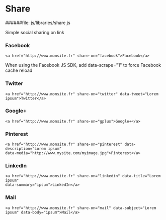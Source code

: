 # Share
   
######file: js/libraries/share.js

Simple social sharing on link

### Facebook

~~~~
<a href="http://www.monsite.fr" share-on="facebook">Facebook</a>
~~~~
    
When using the Facebook JS SDK, add data-scrape="1" to force Facebook cache reload
   
### Twitter   

~~~~
<a href="http://www.monsite.fr" share-on="twitter" data-tweet="Lorem ipsum">Twitter</a>
~~~~
   
### Google+

~~~~
<a href="http://www.monsite.fr" share-on="gplus">Google+</a>
~~~~
   
### Pinterest   

~~~~
<a href="http://www.monsite.fr" share-on="pinterest" data-description="Lorem ipsum"
data-media="http://www.mysite.com/myimage.jpg">Pinterest</a>
~~~~
   
### LinkedIn   

~~~~
<a href="http://www.monsite.fr" share-on="linkedin" data-title="Lorem ipsum"
data-summary="ipsum">LinkedIn</a>
~~~~
   
### Mail   

~~~~
<a href="http://www.monsite.fr" share-on="mail" data-subject="Lorem ipsum" data-body="ipsum">Mail</a>
~~~~